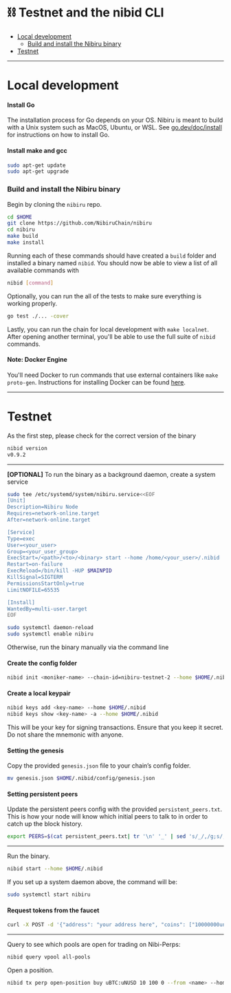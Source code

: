 # ⛓️️ Testnet and the nibid CLI            <!-- omit in toc -->

- [Local development](#local-development)
    - [Build and install the Nibiru binary](#build-and-install-the-nibiru-binary)
- [Testnet](#testnet)

---

# Local development

#### Install Go

The installation process for Go depends on your OS. Nibiru is meant to build with a Unix system such as MacOS, Ubuntu, or WSL. See [go.dev/doc/install](https://go.dev/doc/install) for instructions on how to install Go.

#### Install make and gcc

```sh
sudo apt-get update
sudo apt-get upgrade
```

### Build and install the Nibiru binary

Begin by cloning the `nibiru` repo.

```sh
cd $HOME
git clone https://github.com/NibiruChain/nibiru
cd nibiru
make build 
make install
```

Running each of these commands should have created a `build` folder and installed a binary named `nibid`. You should now be able to view a list of all available commands with 
```sh
nibid [command]
```

Optionally, you can run the all of the tests to make sure everything is working properly.
```sh
go test ./... -cover 
```

Lastly, you can run the chain for local development with `make localnet`. After opening another terminal, you'll be able to use the full suite of `nibid` commands.

#### Note: Docker Engine

You'll need Docker to run commands that use external containers like `make proto-gen`. Instructions for installing Docker can be found [here](https://docs.docker.com/engine/install/).

<!-- 
instructions for preparing an account 
nibid keys list 
-->

---

# Testnet 

As the first step, please check for the correct version of the binary 

```sh
nibid version
v0.9.2
```

---

**[OPTIONAL]** To run the binary as a background daemon, create a system service

```sh
sudo tee /etc/systemd/system/nibiru.service<<EOF
[Unit]
Description=Nibiru Node
Requires=network-online.target
After=network-online.target

[Service]
Type=exec
User=<your_user>
Group=<your_user_group>
ExecStart=/<path>/<to>/<binary> start --home /home/<your_user>/.nibid
Restart=on-failure
ExecReload=/bin/kill -HUP $MAINPID
KillSignal=SIGTERM
PermissionsStartOnly=true
LimitNOFILE=65535

[Install]
WantedBy=multi-user.target
EOF

sudo systemctl daemon-reload
sudo systemctl enable nibiru
```

Otherwise, run the binary manually via the command line


#### Create the config folder

```sh
nibid init <moniker-name> --chain-id=nibiru-testnet-2 --home $HOME/.nibid
```

#### Create a local keypair

```sh
nibid keys add <key-name> --home $HOME/.nibid
nibid keys show <key-name> -a --home $HOME/.nibid
```

This will be your key for signing transactions. Ensure that you keep it secret. Do not share the mnemonic with anyone.

#### Setting the genesis

Copy the provided `genesis.json` file to your chain’s config folder. 

```bash
mv genesis.json $HOME/.nibid/config/genesis.json
```

#### Setting persistent peers

Update the persistent peers config with the provided `persistent_peers.txt`. This is how your node will know which initial peers to talk to in order to catch up the block history.

```sh
export PEERS=$(cat persistent_peers.txt| tr '\n' '_' | sed 's/_/,/g;s/,$//;s/^/"/;s/$/"/') && sed -i "s/persistent_peers = \"\"/persistent_peers = ${PEERS}/g" $HOME/.nibid/config/config.toml
```

---

Run the binary. 

```sh
nibid start --home $HOME/.nibid
```

If you set up a system daemon above, the command will be:

```sh
sudo systemctl start nibiru
```

#### Request tokens from the faucet

```sh
curl -X POST -d '{"address": "your address here", "coins": ["10000000unibi"]}' http://ec2-35-172-193-127.compute-1.amazonaws.com:8003
```

---

Query to see which pools are open for trading on Nibi-Perps:

```sh
nibid query vpool all-pools
```

Open a position.

```sh
nibid tx perp open-position buy uBTC:uNUSD 10 100 0 --from <name> --home $HOME/.nibid
```